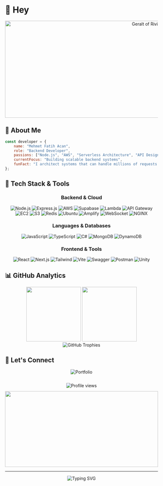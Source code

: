 # 👋 Hey
<div align="center">
  <img src="https://media1.giphy.com/media/v1.Y2lkPTc5MGI3NjExcGhyY3NtdHBoMmRvdHAxazM5cWM5bTJscGlrZzQyN2syNGZ0d3ZqbCZlcD12MV9pbnRlcm5hbF9naWZfYnlfaWQmY3Q9Zw/KzWAhzWD3HrJyAcLEM/giphy.gif" width="940" height="320" alt="Geralt of Rivia GIF" />
</div>



## 🌟 About Me

```javascript
const developer = {
    name: "Mehmet Fatih Acan",
    role: "Backend Developer",
    passions: ["Node.js", "AWS", "Serverless Architecture", "API Design"],
    currentFocus: "Building scalable backend systems",
    funFact: "I architect systems that can handle millions of requests 🚀"
};
```



## 🚀 Tech Stack & Tools

<div align="center">

### Backend & Cloud
![Node.js](https://img.shields.io/badge/Node.js-43853D?style=flat-square&logo=node.js&logoColor=white)
![Express.js](https://img.shields.io/badge/Express.js-000000?style=flat-square&logo=express&logoColor=white)
![AWS](https://img.shields.io/badge/AWS-232F3E?style=flat-square&logo=amazon-aws&logoColor=white)
![Supabase](https://img.shields.io/badge/Supabase-3ECF8E?style=flat-square&logo=supabase&logoColor=white)
![Lambda](https://img.shields.io/badge/AWS_Lambda-FF9900?style=flat-square&logo=aws-lambda&logoColor=white)
![API Gateway](https://img.shields.io/badge/API_Gateway-FF4F8B?style=flat-square&logo=amazon-api-gateway&logoColor=white)
![EC2](https://img.shields.io/badge/EC2-FF9900?style=flat-square&logo=amazon-ec2&logoColor=white)
![S3](https://img.shields.io/badge/S3-569A31?style=flat-square&logo=amazon-s3&logoColor=white)
![Redis](https://img.shields.io/badge/Redis-DC382D?style=flat-square&logo=redis&logoColor=white)
![Ubuntu](https://img.shields.io/badge/Ubuntu-E95420?style=flat-square&logo=ubuntu&logoColor=white)
![Amplify](https://img.shields.io/badge/AWS_Amplify-FF9900?style=flat-square&logo=aws-amplify&logoColor=white)
![WebSocket](https://img.shields.io/badge/WebSocket-35495E?style=flat-square&logo=websocket&logoColor=white)
![NGINX](https://img.shields.io/badge/NGINX-009639?style=flat-square&logo=nginx&logoColor=white)

### Languages & Databases
![JavaScript](https://img.shields.io/badge/JavaScript-F7DF1E?style=flat-square&logo=javascript&logoColor=black)
![TypeScript](https://img.shields.io/badge/TypeScript-007ACC?style=flat-square&logo=typescript&logoColor=white)
![C#](https://img.shields.io/badge/C%23-239120?style=flat-square&logo=c-sharp&logoColor=white)
![MongoDB](https://img.shields.io/badge/MongoDB-4EA94B?style=flat-square&logo=mongodb&logoColor=white)
![DynamoDB](https://img.shields.io/badge/DynamoDB-4053D6?style=flat-square&logo=amazon-dynamodb&logoColor=white)

### Frontend & Tools
![React](https://img.shields.io/badge/React-20232A?style=flat-square&logo=react&logoColor=61DAFB)
![Next.js](https://img.shields.io/badge/Next.js-000000?style=flat-square&logo=next.js&logoColor=white)
![Tailwind](https://img.shields.io/badge/Tailwind_CSS-38B2AC?style=flat-square&logo=tailwind-css&logoColor=white)
![Vite](https://img.shields.io/badge/Vite-646CFF?style=flat-square&logo=vite&logoColor=white)
![Swagger](https://img.shields.io/badge/Swagger-85EA2D?style=flat-square&logo=swagger&logoColor=black)
![Postman](https://img.shields.io/badge/Postman-FF6C37?style=flat-square&logo=postman&logoColor=white)
![Unity](https://img.shields.io/badge/Unity-000000?style=flat-square&logo=unity&logoColor=white)

</div>

## 📊 GitHub Analytics

<div align="center">
  <img height="180em" src="https://github-readme-stats.vercel.app/api/top-langs/?username=scaryBrownie&layout=compact&theme=tokyonight&hide_border=true&bg_color=0D1117"/>
  <img height="180em" src="https://github-readme-streak-stats.herokuapp.com/?user=scaryBrownie&theme=tokyonight&hide_border=true&background=0D1117"/>
</div>

<div align="center">
  <img src="https://github-profile-trophy.vercel.app/?username=scaryBrownie&theme=tokyonight&no-frame=true&no-bg=true&margin-w=4" alt="GitHub Trophies" />
</div>







## 🤝 Let's Connect

<div align="center">

  <a href="https://mehmetfatihacan.com" target="_blank" style="text-decoration:none;">
    <img src="https://img.shields.io/badge/Go%20to%20My%20Portfolio-%235F0AFF?style=for-the-badge&logo=About.me&logoColor=white" alt="Portfolio" />
  </a>

  <span style="display:inline-block; width: 20px;"></span>

  <img src="https://komarev.com/ghpvc/?username=scaryBrownie&label=Profile%20Views&color=5F0AFF&style=for-the-badge" alt="Profile views" />

</div>

<div align="center" style="margin-top: 10px;">
  <img src="https://media2.giphy.com/media/v1.Y2lkPTc5MGI3NjExdnBzNXk4b3FjYWM1cmlia3I4eHNjenFkd3Q1a3JjamZzOHppa2RkNiZlcD12MV9pbnRlcm5hbF9naWZfYnlfaWQmY3Q9Zw/sTYSMiIvgR4yUPX4MK/giphy.gif" height="250px" width="100%" />
</div>

---

<div align="center">
  <img src="https://readme-typing-svg.herokuapp.com?font=Fira+Code&size=18&duration=3000&pause=1000&color=58A6FF&center=true&vCenter=true&width=600&lines=Thanks+for+visiting!;Feel+free+to+explore+my+portfolio;Let's+build+something+amazing+together!" alt="Typing SVG" />
</div>
